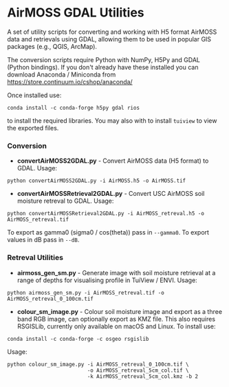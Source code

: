 AirMOSS GDAL Utilities
======================

A set of utility scripts for converting and working with H5 format AirMOSS data and retrievals using GDAL, allowing them to be used in popular GIS packages (e.g., QGIS, ArcMap).

The conversion scripts require Python with NumPy, H5Py and GDAL (Python bindings). If you don't already have these installed you can download Anaconda / Miniconda from https://store.continuum.io/cshop/anaconda/

Once installed use:

    conda install -c conda-forge h5py gdal rios

to install the required libraries. You may also with to install `tuiview` to view the exported files.

### Conversion ###

* **convertAirMOSS2GDAL.py** - Convert AirMOSS data (H5 format) to GDAL.
Usage:
```
python convertAirMOSS2GDAL.py -i AirMOSS.h5 -o AirMOSS.tif
```

* **convertAirMOSSRetrieval2GDAL.py** - Convert USC AirMOSS soil moisture retreval to GDAL.
Usage:
```
python convertAirMOSSRetrieval2GDAL.py -i AirMOSS_retreval.h5 -o AirMOSS_retreval.tif
```
To export as gamma0 (sigma0 / cos(theta)) pass in `--gamma0`. To export values in dB pass in `--dB`.

### Retreval Utilities ###

* **airmoss_gen_sm.py** - Generate image with soil moisture retrieval at a range of depths for visualising profile in TuiView / ENVI. 
Usage:
```
python airmoss_gen_sm.py -i AirMOSS_retreval.tif -o AirMOSS_retreval_0_100cm.tif
```

* **colour_sm_image.py** - Colour soil moisture image and export as a three band RGB image, can optionally export as KMZ file.
This also requires RSGISLib, currently only available on macOS and Linux. To install use:
```
conda install -c conda-forge -c osgeo rsgislib
```

Usage:
```
python colour_sm_image.py -i AirMOSS_retreval_0_100cm.tif \
                          -o AirMOSS_retreval_5cm_col.tif \
                          -k AirMOSS_retreval_5cm_col.kmz -b 2
```
